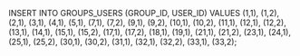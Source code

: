 INSERT INTO GROUPS_USERS (GROUP_ID, USER_ID)
VALUES
(1,1),
(1,2),
(2,1),
(3,1),
(4,1),
(5,1),
(7,1),
(7,2),
(9,1),
(9,2),
(10,1),
(10,2),
(11,1),
(12,1),
(12,2),
(13,1),
(14,1),
(15,1),
(15,2),
(17,1),
(17,2),
(18,1),
(19,1),
(21,1),
(21,2),
(23,1),
(24,1),
(25,1),
(25,2),
(30,1),
(30,2),
(31,1),
(32,1),
(32,2),
(33,1),
(33,2);
